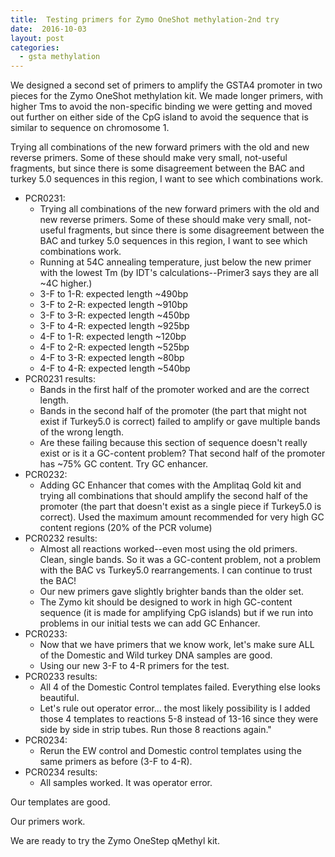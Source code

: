 ```yaml
---
title:  Testing primers for Zymo OneShot methylation-2nd try
date:  2016-10-03
layout: post
categories:
  - gsta methylation
---
```


We designed a second set of primers to amplify the GSTA4 promoter in two pieces for the Zymo OneShot methylation kit. We made longer primers, with higher Tms to avoid the non-specific binding we were getting and moved out further on either side of the CpG island to avoid the sequence that is similar to sequence on chromosome 1.

Trying all combinations of the new forward primers with the old and new reverse primers. Some of these should make very small, not-useful fragments, but since there is some disagreement between the BAC and turkey 5.0 sequences in this region, I want to see which combinations work.

  * PCR0231:
    * Trying all combinations of the new forward primers with the old and new reverse primers. Some of these should make very small, not-useful fragments, but since there is some disagreement between the BAC and turkey 5.0 sequences in this region, I want to see which combinations work.
    * Running at 54C annealing temperature, just below the new primer with the lowest Tm (by IDT's calculations--Primer3 says they are all ~4C higher.)
    * 3-F to 1-R: expected length ~490bp
    * 3-F to 2-R: expected length ~910bp
    * 3-F to 3-R: expected length ~450bp
    * 3-F to 4-R: expected length ~925bp
    * 4-F to 1-R: expected length ~120bp
    * 4-F to 2-R: expected length ~525bp
    * 4-F to 3-R: expected length ~80bp
    * 4-F to 4-R: expected length ~540bp
  * PCR0231 results:
    * Bands in the first half of the promoter worked and are the correct length.
    * Bands in the second half of the promoter (the part that might not exist if Turkey5.0 is correct) failed to amplify or gave multiple bands of the wrong length.
    * Are these failing because this section of sequence doesn't really exist or is it a GC-content problem? That second half of the promoter has ~75% GC content. Try GC enhancer.
  * PCR0232:
    * Adding GC Enhancer that comes with the Amplitaq Gold kit and trying all combinations that should amplify the second half of the promoter (the part that doesn't exist as a single piece if Turkey5.0 is correct). Used the maximum amount recommended for very high GC content regions (20% of the PCR volume)
  * PCR0232 results:
    * Almost all reactions worked--even most using the old primers. Clean, single bands. So it was a GC-content problem, not a problem with the BAC vs Turkey5.0 rearrangements. I can continue to trust the BAC!
    * Our new primers gave slightly brighter bands than the older set.
    * The Zymo kit should be designed to work in high GC-content sequence (it is made for amplifying CpG islands) but if we run into problems in our initial tests we can add GC Enhancer.
  * PCR0233:
    * Now that we have primers that we know work, let's make sure ALL of the Domestic and Wild turkey DNA samples are good.
    * Using our new 3-F to 4-R primers for the test.
  * PCR0233 results:
    * All 4 of the Domestic Control templates failed. Everything else looks beautiful.
    * Let's rule out operator error... the most likely possibility is I added those 4 templates to reactions 5-8 instead of 13-16 since they were side by side in strip tubes. Run those 8 reactions again."							
  * PCR0234:
    * Rerun the EW control and Domestic control templates using the same primers as before (3-F to 4-R).
  * PCR0234 results:
    * All samples worked. It was operator error.

Our templates are good.

Our primers work.

We are ready to try the Zymo OneStep qMethyl kit. 
